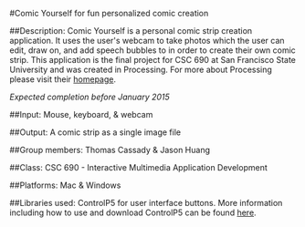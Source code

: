 #Comic Yourself
for fun personalized comic creation

##Description:
Comic Yourself is a personal comic strip creation application.  It uses the user's webcam to take photos which the user can edit, draw on, and add speech bubbles to in order to create their own comic strip.  This application is the final project for CSC 690 at San Francisco State University and was created in Processing.  For more about Processing please visit their [homepage].

*Expected completion before January 2015*

##Input:
Mouse, keyboard, & webcam

##Output:
A comic strip as a single image file

##Group members:
Thomas Cassady & Jason Huang

##Class:
CSC 690 - Interactive Multimedia Application Development

##Platforms:
Mac & Windows

##Libraries used: 
ControlP5 for user interface buttons.  More information including how to use and download ControlP5 can be found [here].
	 
[homepage]:https://processing.org/
[here]:http://www.sojamo.de/libraries/controlP5/